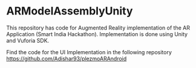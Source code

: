 # ARModelAssemblyUnity
This repository has code for Augmented Reality implementation
of the AR Application (Smart India Hackathon).
Implementation is done using Unity and Vuforia SDK.

Find the code for the UI Implementation in the following repository
https://github.com/Adishar93/plezmoARAndroid
